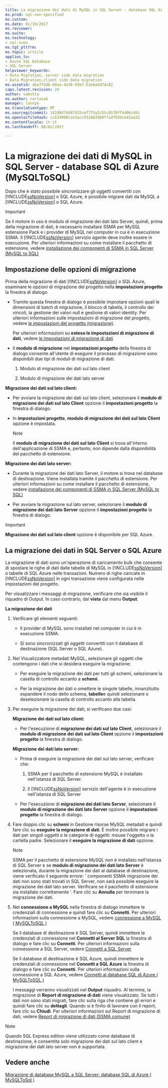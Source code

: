 ```yaml
---
title: La migrazione dei dati di MySQL in SQL Server - database SQL di Azure (MySQLToSQL) | Documenti Microsoft
ms.prod: sql-non-specified
ms.custom: 
ms.date: 01/19/2017
ms.reviewer: 
ms.suite: 
ms.technology:
- sql-ssma
ms.tgt_pltfrm: 
ms.topic: article
applies_to:
- Azure SQL Database
- SQL Server
helpviewer_keywords:
- Data Migration, server side data migration
- Data Migration,client side data migration
ms.assetid: a6a7f4d6-68aa-4a38-93bf-53eba0d7dc82
caps.latest.revision: 24
author: sabotta
ms.author: carlasab
manager: lonnyb
ms.translationtype: MT
ms.sourcegitcommit: 1419847dd47435cef775a2c55c0578ff4406cddc
ms.openlocfilehash: ccb34908c2e3acc9328839b0ffadf93dcb42aa32
ms.contentlocale: it-it
ms.lasthandoff: 08/02/2017

---
```

# <a name="migrating-mysql-data-into-sql-server---azure-sql-db-mysqltosql"></a>La migrazione dei dati di MySQL in SQL Server - database SQL di Azure (MySQLToSQL)
Dopo che è stato possibile sincronizzare gli oggetti convertiti con [!INCLUDE[ssNoVersion](../../includes/ssnoversion_md.md)] o SQL Azure, è possibile migrare dati da MySQL a [!INCLUDE[ssNoVersion](../../includes/ssnoversion_md.md)] o SQL Azure.  
  
> [!IMPORTANT]  
> Se il motore in uso è modulo di migrazione dei dati lato Server, quindi, prima della migrazione di dati, è necessario installare SSMA per MySQL estensione Pack e i provider di MySQL nel computer in cui è in esecuzione SSMA. Il [!INCLUDE[ssNoVersion](../../includes/ssnoversion_md.md)] servizio agente deve inoltre essere in esecuzione. Per ulteriori informazioni su come installare il pacchetto di estensione, vedere [installazione dei componenti di SSMA in SQL Server (MySQL to SQL)](http://msdn.microsoft.com/en-us/6772d0c5-258f-4d7b-afb0-b5f810e71af1)  
  
## <a name="setting-migration-options"></a>Impostazione delle opzioni di migrazione  
Prima della migrazione di dati [!INCLUDE[ssNoVersion](../../includes/ssnoversion_md.md)] o SQL Azure, esaminare le opzioni di migrazione del progetto nella **impostazioni progetto** la finestra di dialogo.  
  
-   Tramite questa finestra di dialogo è possibile impostare opzioni quali le dimensioni di batch di migrazione, il blocco di tabella, il controllo dei vincoli, la gestione dei valori null e gestione di valori identity. Per ulteriori informazioni sulle impostazioni di migrazione del progetto, vedere [le impostazioni del progetto (migrazione)](http://msdn.microsoft.com/en-us/2a3cba9e-cd54-4a8b-b858-8fc4cf2580d9).  
  
    Per ulteriori informazioni su **esteso le impostazioni di migrazione di dati**, vedere [le impostazioni di migrazione di dati](http://msdn.microsoft.com/en-us/9c396df4-5676-4f32-9c57-70d4f15f9b7a)  
  
-   Il **modulo di migrazione** nel **impostazioni progetto** della finestra di dialogo consente all'utente di eseguire il processo di migrazione sono disponibili due tipi di moduli di migrazione di dati:  
  
    1.  Modulo di migrazione dei dati sul lato client  
  
    2.  Modulo di migrazione dei dati lato server  
  
**Migrazione dei dati sul lato client:**  
  
-   Per avviare la migrazione dei dati sul lato client, selezionare il **modulo di migrazione dei dati sul lato Client** opzione il **impostazioni progetto** la finestra di dialogo.  
  
-   In **impostazioni progetto**, **modulo di migrazione dei dati sul lato Client** opzione è impostata.  
  
    > [!NOTE]  
    > Il **modulo di migrazione dei dati sul lato Client** si trova all'interno dell'applicazione di SSMA e, pertanto, non dipende dalla disponibilità del pacchetto di estensione.  
  
**Migrazione dei dati lato server:**  
  
-   Durante la migrazione dei dati lato Server, il motore si trova nel database di destinazione. Viene installata tramite il pacchetto di estensione. Per ulteriori informazioni su come installare il pacchetto di estensione, vedere [installazione dei componenti di SSMA in SQL Server (MySQL to SQL)](http://msdn.microsoft.com/en-us/6772d0c5-258f-4d7b-afb0-b5f810e71af1)  
  
-   Per avviare la migrazione sul lato server, selezionare il **modulo di migrazione dei dati lato Server** opzione il **impostazioni progetto** la finestra di dialogo.  
  
> [!IMPORTANT]  
> **Migrazione dei dati sul lato client** opzione è disponibile per SQL Azure.  
  
## <a name="migrating-data-to-sql-server-or-sql-azure"></a>La migrazione dei dati in SQL Server o SQL Azure  
La migrazione di dati sono un'operazione di caricamento bulk che consente di spostare le righe di dati dalle tabelle di MySQL in [!INCLUDE[ssNoVersion](../../includes/ssnoversion_md.md)] o tabelle di SQL Azure nelle transazioni. Numero di righe caricate in [!INCLUDE[ssNoVersion](../../includes/ssnoversion_md.md)] in ogni transazione viene configurata nelle impostazioni del progetto.  
  
Per visualizzare i messaggi di migrazione, verificare che sia visibile il riquadro di Output. In caso contrario, dal **vista** dal menu **Output**.  
  
**La migrazione dei dati**  
  
1.  Verificare gli elementi seguenti:  
  
    -   Il provider di MySQL sono installati nel computer in cui è in esecuzione SSMA.  
  
    -   Si sono sincronizzati gli oggetti convertiti con il database di destinazione (SQL Server o SQL Azure).  
  
2.  Nel Visualizzatore metadati MySQL, selezionare gli oggetti che contengono i dati che si desidera eseguire la migrazione:  
  
    -   Per eseguire la migrazione dei dati per tutti gli schemi, selezionare la casella di controllo accanto a **schemi**.  
  
    -   Per la migrazione dei dati o omettere le singole tabelle, innanzitutto espandere il nodo dello schema, **tabelle**e quindi selezionare o deselezionare la casella di controllo accanto alla tabella.  
  
3.  Per eseguire la migrazione dei dati, si verificano due casi:  
  
    **Migrazione dei dati sul lato client:**  
  
    -   Per l'esecuzione di **migrazione dei dati sul lato Client**, selezionare il **modulo di migrazione dei dati sul lato Client** opzione il **impostazioni progetto** la finestra di dialogo.  
  
    **Migrazione dei dati lato server:**  
  
    -   Prima di eseguire la migrazione dei dati sul lato server, verificare che:  
  
        1.  SSMA per il pacchetto di estensione MySQL è installato nell'istanza di SQL Server.  
  
        2.  Il [!INCLUDE[ssNoVersion](../../includes/ssnoversion_md.md)] servizio dell'agente è in esecuzione nell'istanza di SQL Server  
  
    -   Per l'esecuzione di **migrazione dei dati lato Server**, selezionare il **modulo di migrazione dei dati lato Server** opzione il **impostazioni progetto** la finestra di dialogo.  
  
4.  Fare doppio clic su **schemi** in Gestione risorse MySQL metadati e quindi fare clic su **eseguire la migrazione di dati**. È inoltre possibile migrare i dati per singoli oggetti o le categorie di oggetti: mouse l'oggetto o la cartella padre. Selezionare il **eseguire la migrazione di dati** opzione.  
  
    > [!NOTE]  
    > SSMA per il pacchetto di estensione MySQL non è installato nell'istanza di SQL Server e se **modulo di migrazione dei dati lato Server** è selezionata, durante la migrazione dei dati al database di destinazione, viene verificato il seguente errore: ' componenti SSMA migrazione dei dati non sono stati trovati in SQL Server, non sarà possibile eseguire la migrazione dei dati lato server. Verificare se il pacchetto di estensione sia installato correttamente '. Fare clic su **Annulla** per terminare la migrazione dei dati.  
  
5.  Nel **connessione a MySQL** nella finestra di dialogo immettere le credenziali di connessione e quindi fare clic su **Connetti**. Per ulteriori informazioni sulla connessione a MySQL, vedere [connessione a MySQL &#40; MySQLToSQL &#41;](../../ssma/mysql/connect-to-mysql-mysqltosql.md)  
  
    Se il database di destinazione è SQL Server, quindi immettere le credenziali di connessione nel **Connetti al Server SQL** la finestra di dialogo e fare clic su **Connetti**. Per ulteriori informazioni sulla connessione a SQL Server, vedere [Connetti a SQL Server](http://msdn.microsoft.com/en-us/bb8c4bde-cfc2-4636-92ae-5dd24abe9536)  
  
    Se il database di destinazione è SQL Azure, quindi immettere le credenziali di connessione nel **Connetti a SQL Azure** la finestra di dialogo e fare clic su **Connetti**. Per ulteriori informazioni sulla connessione a SQL Azure, vedere [Connetti al database SQL di Azure &#40; MySQLToSQL &#41;](../../ssma/mysql/connect-to-azure-sql-db-mysqltosql.md)  
  
    I messaggi verranno visualizzati nel **Output** riquadro. Al termine, la migrazione di **Report di migrazione di dati** viene visualizzato. Se tutti i dati non sono stati migrati, fare clic sulla riga che contiene gli errori e quindi fare clic su **dettagli**. Quando si è finito di lavorare con il report, fare clic su **Chiudi**. Per ulteriori informazioni sul Report di migrazione di dati, vedere [Report di migrazione di dati (SSMA comune)](http://msdn.microsoft.com/en-us/bbfb9d88-5a98-4980-8d19-c5d78bd0d241)  
  
> [!NOTE]  
> Quando SQL Express edition viene utilizzato come database di destinazione, è consentita solo migrazione dei dati sul lato client e migrazione dei dati lato server non è supportata.  
  
## <a name="see-also"></a>Vedere anche  
[Migrazione di database MySQL a SQL Server: database SQL di Azure &#40; MySQLToSql &#41;](../../ssma/mysql/migrating-mysql-databases-to-sql-server-azure-sql-db-mysqltosql.md)  
  

